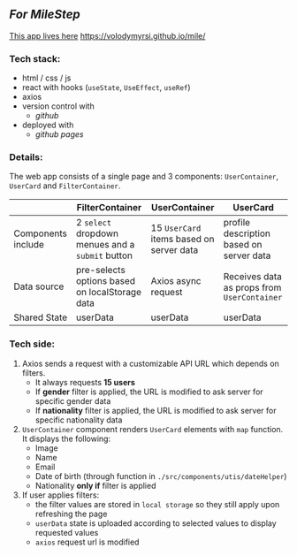 ## _For MileStep_

[This app lives here](https://volodymyrsi.github.io/simpleTwitter/)
https://volodymyrsi.github.io/mile/

### Tech stack:
- html / css / js
- react with hooks (`useState`, `UseEffect`, `useRef`)
- axios
- version control with
  - *github*
- deployed with
  - *github pages*


### Details:

The web app consists of a single page and 3 components: `UserContainer`, `UserCard` and `FilterContainer`.


|   | FilterContainer   | UserContainer  |  UserCard |
|---|---|---|---|
| Components include  | 2 `select` dropdown menues and a `submit` button  | 15 `UserCard`  items based on server data | profile description based on server data |
| Data source  |  pre-selects options based on localStorage data | Axios async request | Receives data as props from `UserContainer` |
| Shared State | userData |userData|userData|


### Tech side:

1. Axios sends a request with a customizable API URL which depends on filters.
    - It always requests **15 users**
    - If **gender** filter is applied, the URL is modified to ask server for specific gender data
    - If **nationality** filter is applied, the URL is modified to ask server for specific nationality data
2. `UserContainer` component renders `UserCard` elements with `map` function. It displays the following:
    - Image
    - Name
    - Email
    - Date of birth (through function in `./src/components/utis/dateHelper`)
    - Nationality **only if** filter is applied
3. If user applies filters:
    - the filter values are stored in `local storage` so they still apply upon refreshing the page
    - `userData` state is uploaded according to selected values to display requested values
    - `axios` request url is modified
